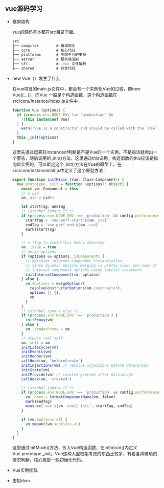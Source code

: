 ## vue源码学习

- 框架结构

  vue的源码基本都在src目录下面。

  ```JavaScript
  src
  ├── compiler        # 编译相关 
  ├── core            # 核心代码 
  ├── platforms       # 不同平台的支持
  ├── server          # 服务端渲染
  ├── sfc             # .vue 文件解析
  ├── shared          # 共享代码
  ```

  

- new Vue（）发生了什么

  在vue项目的main.js文件中，都会有一个实例化Vue的过程，即new Vue({...})，而Vue 一般是个构造函数，这个构造函数在src/core/instance/index.js文件中。

  ```JavaScript
  function Vue (options) {
    if (process.env.NODE_ENV !== 'production' &&
      !(this instanceof Vue)
    ) {
      warn('Vue is a constructor and should be called with the `new` keyword')
    }
    this._init(options)
  }
  ```

  这里先通过运算符instanceof判断是不是Vue的一个实例，不是的话就抛出一个警告，随后调用的_init()方法，这里通过this调用，构造函数的this应该是指向新实例的，可以断定这个_init()方法在Vue的原型上。在src/core/instance/init.js中定义了这个原型方法：

  ```JavaScript
  export function initMixin (Vue: Class<Component>) {
    Vue.prototype._init = function (options?: Object) {
      const vm: Component = this
      // a uid
      vm._uid = uid++
  
      let startTag, endTag
      /* istanbul ignore if */
      if (process.env.NODE_ENV !== 'production' && config.performance && mark) {
        startTag = `vue-perf-start:${vm._uid}`
        endTag = `vue-perf-end:${vm._uid}`
        mark(startTag)
      }
  
      // a flag to avoid this being observed
      vm._isVue = true
      // merge options
      if (options && options._isComponent) {
        // optimize internal component instantiation
        // since dynamic options merging is pretty slow, and none of the
        // internal component options needs special treatment.
        initInternalComponent(vm, options)
      } else {
        vm.$options = mergeOptions(
          resolveConstructorOptions(vm.constructor),
          options || {},
          vm
        )
      }
      /* istanbul ignore else */
      if (process.env.NODE_ENV !== 'production') {
        initProxy(vm)
      } else {
        vm._renderProxy = vm
      }
      // expose real self
      vm._self = vm
      initLifecycle(vm)
      initEvents(vm)
      initRender(vm)
      callHook(vm, 'beforeCreate')
      initInjections(vm) // resolve injections before data/props
      initState(vm)
      initProvide(vm) // resolve provide after data/props
      callHook(vm, 'created')
  
      /* istanbul ignore if */
      if (process.env.NODE_ENV !== 'production' && config.performance && mark) {
        vm._name = formatComponentName(vm, false)
        mark(endTag)
        measure(`vue ${vm._name} init`, startTag, endTag)
      }
  
      if (vm.$options.el) {
        vm.$mount(vm.$options.el)
      }
    }
  }
  ```

  这里通过initMixin()方法，传入Vue构造函数，在initmixin()内定义Vue.prototype._init。Vue这种大型框架考虑的东西比较多，有着各种繁琐的情况判断，核心就是一些初始化代码。

- Vue实例挂载

  

- 虚拟dom

  